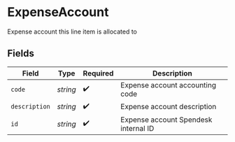 # ExpenseAccount

Expense account this line item is allocated to


## Fields

| Field                                | Type                                 | Required                             | Description                          |
| ------------------------------------ | ------------------------------------ | ------------------------------------ | ------------------------------------ |
| `code`                               | *string*                             | :heavy_check_mark:                   | Expense account accounting code      |
| `description`                        | *string*                             | :heavy_check_mark:                   | Expense account description          |
| `id`                                 | *string*                             | :heavy_check_mark:                   | Expense account Spendesk internal ID |